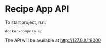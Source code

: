 # Recipe App API

To start project, run:

```
docker-compose up
```

The API will be available at http://127.0.0.1:8000
